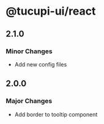 # @tucupi-ui/react

## 2.1.0

### Minor Changes

- Add new config files

## 2.0.0

### Major Changes

- Add border to tooltip component
